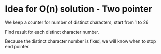 # Idea for O(n) solution - Two pointer

We keep a counter for number of distinct characters, start from 1 to 26

Find result for each distinct character number.

Because the distinct character number is fixed, we will know when to stop end pointer.


